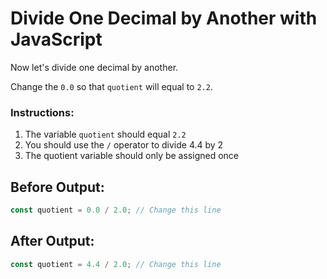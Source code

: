 # Divide One Decimal by Another with JavaScript

Now let's divide one decimal by another.

Change the `0.0` so that `quotient` will equal to `2.2`.

### Instructions:
1. The variable `quotient` should equal `2.2`
2. You should use the `/` operator to divide 4.4 by 2
3. The quotient variable should only be assigned once

## Before Output:
```javascript
const quotient = 0.0 / 2.0; // Change this line
```

## After Output:
```javascript
const quotient = 4.4 / 2.0; // Change this line
```
